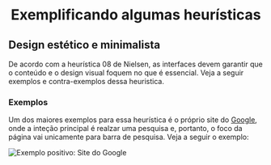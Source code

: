 <h1 align="center">
  <a id="topo">Exemplificando algumas heurísticas</a>
</h1>

## <a id="heuristica08"> Design estético e minimalista</a>

De acordo com a heurística 08 de Nielsen, as interfaces devem garantir que o conteúdo e o design visual foquem no que é essencial. Veja a seguir exemplos e contra-exemplos dessa heuristica.

### Exemplos

Um dos maiores exemplos para essa heurística é o próprio site do [Google](https://www.google.com.br/), onde a inteção principal é realzar uma pesquisa e, portanto, o foco da página vai unicamente para barra de pesquisa. Veja a seguir o exemplo:

![Exemplo positivo: Site do Google](/images_example/h8_google.png)

